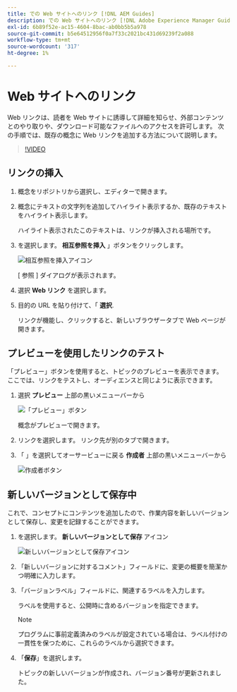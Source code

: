```yaml
---
title: での Web サイトへのリンク [!DNL AEM Guides]
description: での Web サイトへのリンク [!DNL Adobe Experience Manager Guides]
exl-id: 6b89f52e-ac15-4604-8bac-ab0bb5b5a978
source-git-commit: b5e64512956f0a7f33c2021bc431d69239f2a088
workflow-type: tm+mt
source-wordcount: '317'
ht-degree: 1%

---
```


# Web サイトへのリンク

Web リンクは、読者を Web サイトに誘導して詳細を知らせ、外部コンテンツとのやり取りや、ダウンロード可能なファイルへのアクセスを許可します。 次の手順では、既存の概念に Web リンクを追加する方法について説明します。

>[!VIDEO](https://video.tv.adobe.com/v/336656?quality=12&learn=on)

## リンクの挿入

1. 概念をリポジトリから選択し、エディターで開きます。
2. 概念にテキストの文字列を追加してハイライト表示するか、既存のテキストをハイライト表示します。

   ハイライト表示されたこのテキストは、リンクが挿入される場所です。
3. を選択します。 **相互参照を挿入** 」ボタンをクリックします。

   ![相互参照を挿入アイコン](images/lesson-5/insert-crossref-icon.png)

   [ 参照 ] ダイアログが表示されます。


4. 選択 **Web リンク** を選択します。
5. 目的の URL を貼り付けて、「 **選択**.

   リンクが機能し、クリックすると、新しいブラウザータブで Web ページが開きます。

## プレビューを使用したリンクのテスト

「プレビュー」ボタンを使用すると、トピックのプレビューを表示できます。 ここでは、リンクをテストし、オーディエンスと同じように表示できます。

1. 選択 **プレビュー** 上部の黒いメニューバーから

   ![「プレビュー」ボタン](images/common/select-preview.png)

   概念がプレビューで開きます。

1. リンクを選択します。
リンク先が別のタブで開きます。
1. 「 」を選択してオーサービューに戻る **作成者** 上部の黒いメニューバーから

   ![作成者ボタン](images/lesson-5/author-map.png)


## 新しいバージョンとして保存中

これで、コンセプトにコンテンツを追加したので、作業内容を新しいバージョンとして保存し、変更を記録することができます。

1. を選択します。 **新しいバージョンとして保存** アイコン

   ![新しいバージョンとして保存アイコン](images/common/save-as-new-version.png)

1. 「新しいバージョンに対するコメント」フィールドに、変更の概要を簡潔かつ明確に入力します。
1. 「バージョンラベル」フィールドに、関連するラベルを入力します。

   ラベルを使用すると、公開時に含めるバージョンを指定できます。

   >[!NOTE]
   > 
   > プログラムに事前定義済みのラベルが設定されている場合は、ラベル付けの一貫性を保つために、これらのラベルから選択できます。

1. 「**保存**」を選択します。

   トピックの新しいバージョンが作成され、バージョン番号が更新されました。
